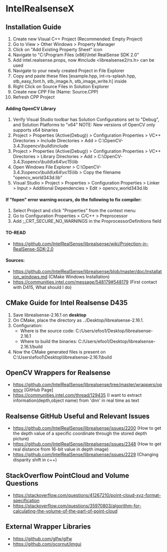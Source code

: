 # IntelRealsenseX

## Installation Guide
1. Create new Visual C++ Project (Recommended: Empty Project)
2. Go to View > Other Windows > Property Manager
3. Click on "Add Existing Property Sheet" icon
4. Navigate to "C:\Program Files (x86)\Intel RealSense SDK 2.0"
5. Add intel.realsense.props, now #include <librealsense2/rs.h> can be used
6. Navigate to your newly created Project in File Explorer
7. Copy and paste these files [example.hpp, int-rs-splash.hpp, stb_easy_font.h, stb_image.h, stb_image_write.h] inside
8. Right Click on Source Files in Solution Explorer
9. Create new CPP File (Name: Source.CPP)
10. Refresh CPP Project

#### Adding OpenCV Library
1. Verify Visual Studio toolbar has Solution Configurations set to "Debug", and Solution Platforms to "x64"
NOTE: New versions of OpenCV only supports x64 binaries
2. Project > Properties (Active(Debug)) > Configuration Properties > VC++ Directories > Include Directories > Add > C:\OpenCV-3.4.3\opencv\build\include
3. Project > Properties (Active(Debug)) > Configuration Properties > VC++ Directories > Library Directories > Add > C:\OpenCV-3.4.3\opencv\build\x64\vc15\lib
4. Open Windows File Explorer > C:\OpenCV-3.4.3\opencv\build\x64\vc15\lib > Copy the filename "opencv_world343d.lib"
5. Visual Studio > Project > Properties > Configuration Properties > Linker > Input > Additional Dependencies > Edit > opencv_world343d.lib

#### If "fopen" error warning occurs, do the following to fix compiler:
1. Select Project and click "Properties" from the context menu
2. Go to Configuration Properties > C/C++ > Preprocessor
3. Add ;_CRT_SECURE_NO_WARNINGS in the ProprocessorDefinitions field

#### TO-READ
- https://github.com/IntelRealSense/librealsense/wiki/Projection-in-RealSense-SDK-2.0

#### Sources: 
- https://github.com/IntelRealSense/librealsense/blob/master/doc/installation_windows.md (CMake Windows Installation)
- https://communities.intel.com/message/548179#548179 (First contact with D415, What should I do)

## CMake Guide for Intel Realsense D435

1. Save librealsense-2.16.1 on **desktop**
2. On CMake, place the directory as ../Desktop/librealsense-2.16.1. 
3. Configuration:
    - Where is the source code: C:/Users/efoo1/Desktop/librealsense-2.16.1
    - Where to build the binaries: C:/Users/efoo1/Desktop/librealsense-2.16.1/build
4. Now the CMake generated files is present on C:\Users\efoo1\Desktop\librealsense-2.16.1\build

## OpenCV Wrappers for Realsense
- https://github.com/IntelRealSense/librealsense/tree/master/wrappers/opencv [GitHub Page]
- https://communities.intel.com/thread/129435 (I want to extract information(depth,object name) from 'dnn' in real time as text
 
## Realsense GitHub Useful and Relevant Issues
- https://github.com/IntelRealSense/librealsense/issues/2200 (How to get the depth value of a specific coordinate through the stored depth picture)
- https://github.com/IntelRealSense/librealsense/issues/2348 (How to get real distance from 16-bit value in depth image)
- https://github.com/IntelRealSense/librealsense/issues/2229 (Changing disparity shift in c++)

## StackOverflow PointCloud and Volume Questions
- https://stackoverflow.com/questions/41267210/point-cloud-xyz-format-specification
- https://stackoverflow.com/questions/35970803/algorithm-for-calculating-the-volume-of-the-part-of-point-cloud

## External Wrapper Libraries
- https://github.com/glfw/glfw
- https://github.com/ocornut/imgui
